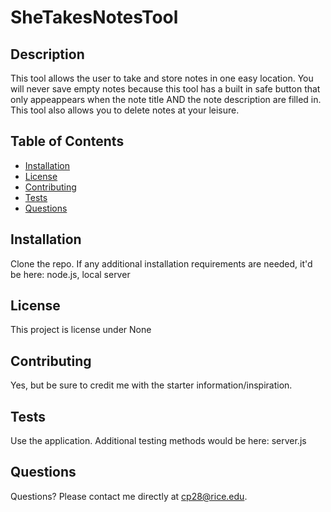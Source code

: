 # SheTakesNotesTool

  ## Description 
  This tool allows the user to take and store notes in one easy location. You will never save empty notes because this tool has a built in safe button that only appeappears when the note title AND the note description are filled in. This tool also allows you to delete notes at your leisure.
  ## Table of Contents
  * [Installation](#installation)
  * [License](#license)
  * [Contributing](#contributing)
  * [Tests](#tests)
  * [Questions](#questions)
  
  ## Installation 
  Clone the repo. If any additional installation requirements are needed, it'd be here: node.js, local server

  ## License 
  This project is license under None
  
  ## Contributing 
  Yes, but be sure to credit me with the starter information/inspiration.
  
  ## Tests
  Use the application. Additional testing methods would be here:  server.js
  
  ## Questions
  Questions? Please contact me directly at cp28@rice.edu.


  
